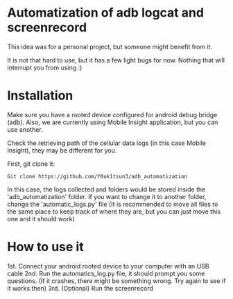 # Automatization of adb logcat and screenrecord 

This idea was for a personal project, but someone might benefit from it.

It is not that hard to use, but it has a few light bugs for now. Nothing that will interrupt you from using :)

# Installation

Make sure you have a rooted device configured for android debug bridge (adb). Also, we are currently using Mobile Insight application, but you can use another.

Check the retrieving path of the cellular data logs (in this case Mobile Insight), they may be different for you.

First, git clone it:

```
Git clone https://github.com/Y0uk1tsun3/adb_automatization
```

In this case, the logs collected and folders would be stored inside the 'adb_automatization' folder. If you want to change it to another folder, change the 'automatic_logs.py'
file (It is recommended to move all files to the same place to keep track of where they are, but you can just move this one and it should work)

# How to use it

1st. Connect your android rooted device to your computer with an USB cable
2nd. Run the automatics_log.py file, it should prompt you some questions. (If it crashes, there might be something wrong. Try again to see if it works then)
3rd. (Optional) Run the screenrecord
